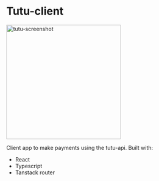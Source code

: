 # Tutu-client

<img src="https://i.ibb.co/4ZPXnQB/tutu-screenshot.png" width="300" alt="tutu-screenshot" border="0">

Client app to make payments using the tutu-api. Built with:
- React
- Typescript
- Tanstack router
